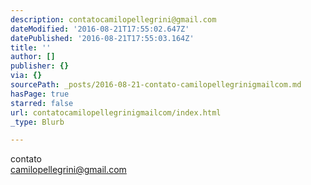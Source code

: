 ```yaml
---
description: contatocamilopellegrini@gmail.com
dateModified: '2016-08-21T17:55:02.647Z'
datePublished: '2016-08-21T17:55:03.164Z'
title: ''
author: []
publisher: {}
via: {}
sourcePath: _posts/2016-08-21-contato-camilopellegrinigmailcom.md
hasPage: true
starred: false
url: contatocamilopellegrinigmailcom/index.html
_type: Blurb

---
```

contato  
camilopellegrini@gmail.com